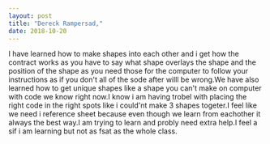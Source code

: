 ```yaml
---
layout: post
title: "Dereck Rampersad,"
date: 2018-10-20
---
```

I have learned how to make shapes into each other and i get how the contract works as you have to say what shape overlays the shape and the position of the shape as you need those for the computer to follow your instructions as if you don't all of the sode after willl be wrong.We have also learned how to get unique shapes like a shape you can't make on computer with code we know right now.I know i am having trobel with placing the right code in the right spots like i could'nt make 3 shapes togeter.I feel like we need i reference sheet because even though we learn from eachother it always the best way.I am trying to learn and probly need extra help.I feel a sif i am learning but not as fsat as the whole class.
